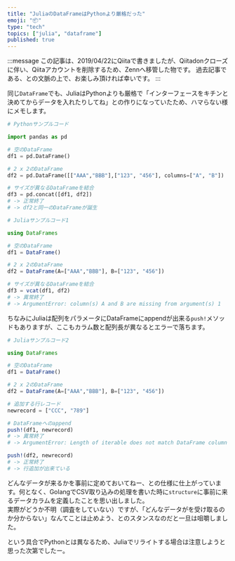 ```yaml
---
title: "JuliaのDataFrameはPythonより厳格だった"
emoji: "📦"
type: "tech"
topics: ["julia", "dataframe"]
published: true
---
```


:::message
この記事は、2019/04/22にQiitaで書きましたが、Qiitadonクローズに伴い、Qiitaアカウントを削除するため、Zennへ移管した物です。
過去記事である、との文脈の上で、お楽しみ頂ければ幸いです。
:::

同じ`DataFrame`でも、JuliaはPythonよりも厳格で「インターフェースをキチンと決めてからデータを入れたりしてね」との作りになっていたため、ハマらない様にメモします。

```python:df.py
# Pythonサンプルコード

import pandas as pd

# 空のDataFrame
df1 = pd.DataFrame()

# 2 x 2のDataFrame
df2 = pd.DataFrame([["AAA","BBB"],["123", "456"], columns=["A", "B"])

# サイズが異なるDataFrameを結合
df3 = pd.concat([df1, df2])
# -> 正常終了
# -> df2と同一のDataFrameが誕生
```

```julia:df.jl
# Juliaサンプルコード1

using DataFrames

# 空のDataFrame
df1 = DataFrame()

# 2 x 2のDataFrame
df2 = DataFrame(A=["AAA","BBB"], B=["123", "456"])

# サイズが異なるDataFrameを結合
df3 = vcat(df1, df2)
# -> 異常終了
# -> ArgumentError: column(s) A and B are missing from argument(s) 1
```

ちなみにJuliaは配列をパラメータにDataFrameにappendが出来る`push!`メソッドもありますが、ここもカラム数と配列長が異なるとエラーで落ちます。

```julia:push.jl
# Juliaサンプルコード2

using DataFrames

# 空のDataFrame
df1 = DataFrame()

# 2 x 2のDataFrame
df2 = DataFrame(A=["AAA","BBB"], B=["123", "456"])

# 追加する行レコード
newrecord = ["CCC", "789"]

# DataFrameへのappend
push!(df1, newrecord)
# -> 異常終了
# -> ArgumentError: Length of iterable does not match DataFrame column count.

push!(df2, newrecord)
# -> 正常終了
# -> 行追加が出来ている
```

どんなデータが来るかを事前に定めておいてねー、との仕様に仕上がっています。何となく、GolangでCSV取り込みの処理を書いた時に`structure`に事前に来るデータカラムを定義したことを思い出しました。  
実際がどうか不明（調査をしていない）ですが、「どんなデータがを受け取るのか分からない」なんてことは止めよう、とのスタンスなのだと一旦は咀嚼しました。

という具合でPythonとは異なるため、Juliaでリライトする場合は注意しようと思った次第でしたー。
